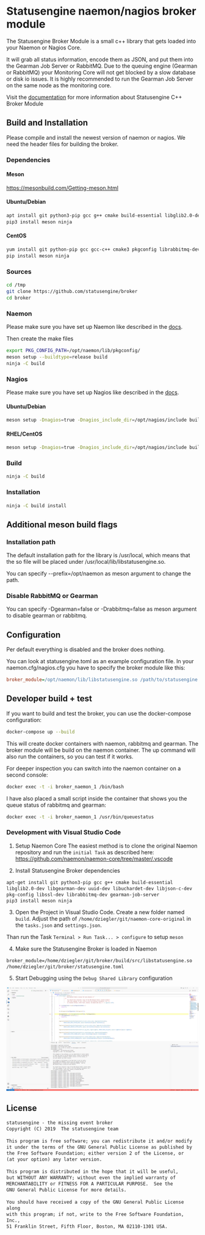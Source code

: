 # Statusengine naemon/nagios broker module

The Statusengine Broker Module is a small c++ library that gets loaded into your Naemon or Nagios Core.

It will grab all status information, encode them as JSON, and put them into the Gearman Job Server or RabbitMQ. Due to the queuing engine (Gearman or RabbitMQ) your Monitoring Core will not get blocked by a slow database or disk io issues. It is highly recommended to run the Gearman Job Server on the same node as the monitoring core.

Visit the [documentation](https://statusengine.org/broker/) for more information about Statusengine C++ Broker Module

## Build and Installation

Please compile and install the newest version of naemon or nagios. We need the header files for building the broker.

### Dependencies
#### Meson
https://mesonbuild.com/Getting-meson.html

#### Ubuntu/Debian
```bash
apt install git python3-pip gcc g++ cmake build-essential libglib2.0-dev libgearman-dev uuid-dev libuchardet-dev libjson-c-dev pkg-config libssl-dev librabbitmq-dev
pip3 install meson ninja
```
#### CentOS
```bash
yum install git python-pip gcc gcc-c++ cmake3 pkgconfig librabbitmq-devel libgearman-devel libuchardet-devel json-c-devel openssl-devel glib2-devel
pip install meson ninja
```

### Sources

```bash
cd /tmp
git clone https://github.com/statusengine/broker
cd broker
```

### Naemon
Please make sure you have set up Naemon like described in the [docs](https://statusengine.org/tutorials/install-naemon-focal/).


Then create the make files
```bash
export PKG_CONFIG_PATH=/opt/naemon/lib/pkgconfig/
meson setup --buildtype=release build
ninja -C build
```

### Nagios
Please make sure you have set up Nagios like described in the [docs](https://statusengine.org/tutorials/install-nagios4-focal/).

#### Ubuntu/Debian
```bash
meson setup -Dnagios=true -Dnagios_include_dir=/opt/nagios/include build
```

#### RHEL/CentOS
```bash
meson setup -Dnagios=true -Dnagios_include_dir=/opt/nagios/include build
```

### Build

```bash
ninja -C build
```

### Installation

```bash
ninja -C build install
```

## Additional meson build flags

### Installation path

The default installation path for the library is /usr/local, which means that the so file will be placed under /usr/local/lib/libstatusengine.so.

You can specify --prefix=/opt/naemon as meson argument to change the path.

### Disable RabbitMQ or Gearman

You can specify -Dgearman=false or -Drabbitmq=false as meson argument to disable gearman or rabbitmq.


## Configuration

Per default everything is disabled and the broker does nothing.

You can look at statusengine.toml as an example configuration file. In your naemon.cfg/nagios.cfg you have to specify the
broker module like this:
```ini
broker_module=/opt/naemon/lib/libstatusengine.so /path/to/statusengine.toml
```

## Developer build + test

If you want to build and test the broker, you can use the docker-compose configuration:
```bash
docker-compose up --build
```

This will create docker containers with naemon, rabbitmq and gearman. The broker module will be build on the naemon container. The up command will also run the containers, so you can test if it works.

For deeper inspection you can switch into the naemon container on a second console:
```bash
docker exec -t -i broker_naemon_1 /bin/bash
```

I have also placed a small script inside the container that shows you the queue status of rabbitmq and gearman:
```bash
docker exec -t -i broker_naemon_1 /usr/bin/queuestatus
```

### Development with Visual Studio Code

1. Setup Naemon Core
The easiest method is to clone the original Naemon repository and run the `initial Task` as described here:
https://github.com/naemon/naemon-core/tree/master/.vscode


2. Install Statusengine Broker dependencies
```
apt-get install git python3-pip gcc g++ cmake build-essential libglib2.0-dev libgearman-dev uuid-dev libuchardet-dev libjson-c-dev pkg-config libssl-dev librabbitmq-dev gearman-job-server
pip3 install meson ninja
```

3. Open the Project in Visual Studio Code.
Create a new folder named `build`.
Adjust the path of `/home/dziegler/git/naemon-core-original` in the `tasks.json` and `settings.json`.

Than run the Task `Terminal > Run Task... > configure` to setup `meson`

4. Make sure the Statusengine Broker is loaded in Naemon
```
broker_module=/home/dziegler/git/broker/build/src/libstatusengine.so /home/dziegler/git/broker/statusengine.toml
```

5. Start Debugging using the `Debug Shared Library` configuration

![vscode debugger via WSL2](/vscode.png)


## License

    statusengine - the missing event broker
    Copyright (C) 2019  The statusengine team

    This program is free software; you can redistribute it and/or modify
    it under the terms of the GNU General Public License as published by
    the Free Software Foundation; either version 2 of the License, or
    (at your option) any later version.

    This program is distributed in the hope that it will be useful,
    but WITHOUT ANY WARRANTY; without even the implied warranty of
    MERCHANTABILITY or FITNESS FOR A PARTICULAR PURPOSE.  See the
    GNU General Public License for more details.

    You should have received a copy of the GNU General Public License along
    with this program; if not, write to the Free Software Foundation, Inc.,
    51 Franklin Street, Fifth Floor, Boston, MA 02110-1301 USA.

